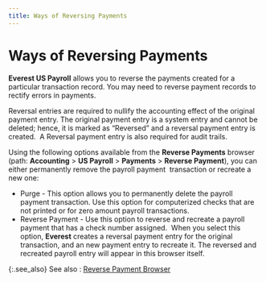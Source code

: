 ```yaml
---
title: Ways of Reversing Payments
---
```


# Ways of Reversing Payments


**Everest US Payroll** allows you  to reverse the payments created for a particular transaction record. You  may need to reverse payment records to rectify errors in payments.


Reversal entries are required to nullify the accounting effect of the  original payment entry. The original payment entry is a system entry and  cannot be deleted; hence, it is marked as “Reversed” and a reversal payment  entry is created.  A  Reversal payment entry is also required for audit trails.


Using the following options available from the **Reverse 
 Payments** browser (path: **Accounting**  > **US Payroll** > **Payments**  > **Reverse Payment**), you can  either permanently remove the payroll payment  transaction  or recreate a new one:

- Purge - This option  allows you to permanently delete the payroll payment transaction. Use  this option for computerized checks that are not printed or for zero amount  payroll transactions.
- Reverse Payment  - Use this option to reverse and recreate a payroll payment that has a  check number assigned.  When  you select this option, **Everest**  creates a reversal payment entry for the original transaction, and an  new payment entry to recreate it. The reversed and recreated payroll entry  will appear in this browser itself.



{:.see_also}
See also
: [Reverse  Payment Browser]({{site.prl_baseurl}}/payroll-process/paying-employees/wizard/reverse-journal/reverse_payment_browser_payments_us_payroll.html)
